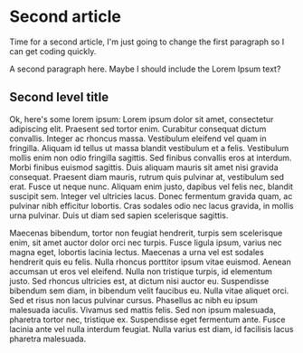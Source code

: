 # Second article

Time for a second article, I'm just going to change the first paragraph so I can get coding quickly.

A second paragraph here. Maybe I should include the Lorem Ipsum text? 

## Second level title

Ok, here's some lorem ipsum: Lorem ipsum dolor sit amet, consectetur adipiscing elit. Praesent sed tortor enim. Curabitur consequat dictum convallis. Integer ac rhoncus massa. Vestibulum eleifend vel quam in fringilla. Aliquam id tellus ut massa blandit vestibulum et a felis. Vestibulum mollis enim non odio fringilla sagittis. Sed finibus convallis eros at interdum. Morbi finibus euismod sagittis. Duis aliquam mauris sit amet nisi gravida consequat. Praesent diam mauris, rutrum quis pulvinar at, vestibulum sed erat. Fusce ut neque nunc. Aliquam enim justo, dapibus vel felis nec, blandit suscipit sem. Integer vel ultricies lacus. Donec fermentum gravida quam, ac pulvinar nibh efficitur lobortis. Cras sodales odio nec lacus gravida, in mollis urna pulvinar. Duis ut diam sed sapien scelerisque sagittis.

Maecenas bibendum, tortor non feugiat hendrerit, turpis sem scelerisque enim, sit amet auctor dolor orci nec turpis. Fusce ligula ipsum, varius nec magna eget, lobortis lacinia lectus. Maecenas a urna vel est sodales hendrerit quis eu felis. Nulla rhoncus porttitor ipsum vitae euismod. Aenean accumsan ut eros vel eleifend. Nulla non tristique turpis, id elementum justo. Sed rhoncus ultricies est, at dictum nisi auctor eu. Suspendisse bibendum sem diam, in bibendum velit faucibus eu. Nulla vitae aliquet orci. Sed et risus non lacus pulvinar cursus. Phasellus ac nibh eu ipsum malesuada iaculis. Vivamus sed mattis felis. Sed non ipsum malesuada, pharetra tortor nec, tristique ex. Suspendisse eget fermentum ante. Fusce lacinia ante vel nulla interdum feugiat. Nulla varius est diam, id facilisis lacus pharetra malesuada.
